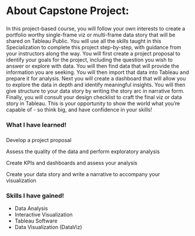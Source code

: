 # About Capstone Project:

###
In this project-based course, you will follow your own interests to create a portfolio worthy single-frame viz or multi-frame data story that will be shared on Tableau Public. You will use all the skills taught in this Specialization to complete this project step-by-step, with guidance from your instructors along the way. You will first create a project proposal to identify your goals for the project, including the question you wish to answer or explore with data. You will then find data that will provide the information you are seeking. You will then import that data into Tableau and  prepare it for analysis. Next you will create a dashboard that will allow you to explore the data in depth and identify meaningful insights. You will then give structure to your data story by writing the story arc in narrative form. Finally, you will consult your design checklist to craft the final viz or data story in Tableau. This is your opportunity to show the world what you’re capable of - so think big, and have confidence in your skills!
###

### What I have learned!
###
Develop a project proposal

Assess the quality of the data and perform exploratory analysis

Create KPIs and dashboards and assess your analysis

Create your data story and write a narrative to accompany your visualization
###

### Skills I have gained!
* Data Analysis
* Interactive Visualization
* Tableau Software
* Data Visualization (DataViz)
